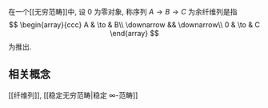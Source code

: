 
在一个[[无穷范畴]]中, 设 $0$ 为零对象, 称序列 $A\to B\to C$ 为余纤维列是指
$$
\begin{array}{ccc}
	A & \to & B\\
	\downarrow && \downarrow\\
	0 & \to & C
\end{array}
$$
为推出.

## 相关概念

[[纤维列]], [[稳定无穷范畴|稳定 ∞-范畴]]
